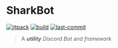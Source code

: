 # SharkBot

[![jitpack](https://jitpack.io/v/StarWorldTeam/SharkBot.svg)](https://jitpack.io/#StarWorldTeam/SharkBot)
[![build](https://img.shields.io/github/actions/workflow/status/StarWorldTeam/SharkBot/build.yml?label=Build)](https://github.com/StarWorldTeam/SharkBot/actions)
[![last-commit](https://img.shields.io/github/last-commit/StarWorldTeam/SharkBot?color=blue&label=Last%20Commit)](https://github.com/StarWorldTeam/SharkBot/commit/main)

> A _**utility**_ _Discord Bot_ and _framework_
